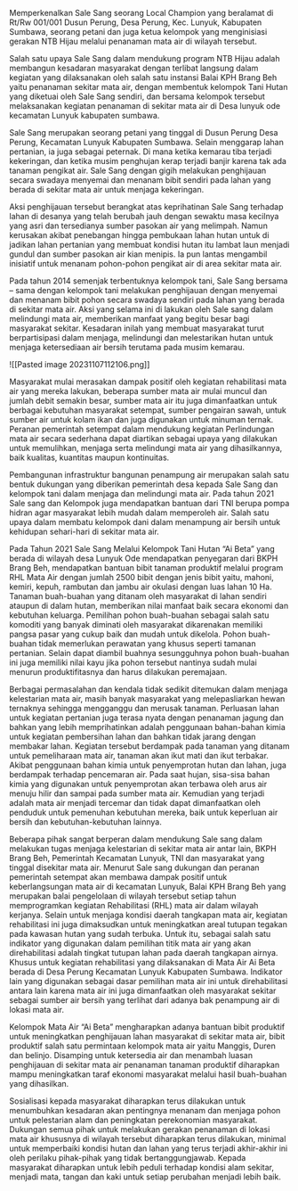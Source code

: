 Memperkenalkan Sale Sang seorang Local Champion yang beralamat di Rt/Rw 001/001 Dusun Perung, Desa Perung, Kec. Lunyuk, Kabupaten Sumbawa, seorang petani dan juga ketua kelompok yang menginisiasi gerakan NTB Hijau melalui penanaman mata air di wilayah tersebut.

Salah satu upaya Sale Sang dalam mendukung program NTB Hijau adalah membangun kesadaran masyarakat dengan terlibat langsung dalam kegiatan yang dilaksanakan oleh salah satu instansi Balai KPH Brang Beh yaitu penanaman sekitar mata air, dengan membentuk kelompok Tani Hutan yang diketuai oleh Sale Sang sendiri, dan bersama kelompok tersebut melaksanakan kegiatan penanaman di sekitar mata air di Desa lunyuk ode kecamatan Lunyuk kabupaten sumbawa. 

Sale Sang merupakan seorang petani yang tinggal di Dusun Perung Desa Perung, Kecamatan Lunyuk Kabupaten Sumbawa. Selain menggarap lahan pertanian, ia juga  sebagai peternak. Di mana ketika kemarau tiba terjadi kekeringan, dan ketika musim penghujan kerap terjadi banjir karena tak ada tanaman pengikat air. Sale Sang dengan gigih melakukan penghijauan secara swadaya menyemai dan menanam bibit sendiri pada lahan yang berada di sekitar mata air untuk menjaga kekeringan.

Aksi penghijauan tersebut berangkat atas keprihatinan Sale Sang terhadap lahan di desanya yang telah berubah jauh dengan sewaktu masa kecilnya yang asri dan tersedianya sumber pasokan air yang melimpah. Namun kerusakan akibat penebangan hingga pembukaan lahan hutan untuk di jadikan lahan pertanian yang membuat kondisi hutan itu lambat laun menjadi gundul dan sumber pasokan air kian menipis. Ia pun lantas mengambil inisiatif untuk menanam pohon-pohon pengikat air di area sekitar mata air.

Pada tahun 2014 semenjak terbentuknya kelompok tani,  Sale Sang bersama – sama dengan kelompok tani  melakukan penghijauan dengan menyemai dan menanam bibit  pohon secara swadaya sendiri pada lahan yang berada di sekitar mata air. Aksi yang selama ini di lakukan oleh Sale sang dalam melindungi mata air, memberikan manfaat yang begitu besar bagi masyarakat sekitar. Kesadaran  inilah yang membuat masyarakat turut berpartisipasi dalam menjaga, melindungi dan melestarikan hutan untuk menjaga ketersediaan air bersih terutama pada musim kemarau.  

![[Pasted image 20231107112106.png]]

Masyarakat mulai merasakan dampak positif oleh kegiatan rehabilitasi mata air yang mereka lakukan, beberapa sumber mata air mulai muncul dan jumlah debit semakin besar, sumber mata air itu juga dimanfaatkan untuk berbagai kebutuhan masyarakat setempat, sumber pengairan sawah, untuk sumber air untuk kolam ikan dan juga digunakan untuk minuman ternak. Peranan pemerintah setempat dalam mendukung kegiatan Perlindungan mata air secara sederhana dapat diartikan sebagai upaya yang dilakukan untuk memulihkan, menjaga serta melindungi mata air yang dihasilkannya, baik kualitas, kuantitas maupun kontinuitas.

Pembangunan infrastruktur bangunan penampung air merupakan salah satu bentuk dukungan yang diberikan pemerintah desa kepada Sale Sang dan kelompok tani dalam menjaga dan melindungi mata air. Pada tahun 2021 Sale sang dan Kelompok juga mendapatkan bantuan dari TNI berupa pompa hidran agar masyarakat lebih mudah dalam memperoleh air. Salah satu upaya dalam membatu kelompok dani dalam menampung air bersih untuk kehidupan sehari-hari di sekitar mata air.

Pada Tahun 2021 Sale Sang Melalui Kelompok Tani Hutan “Ai Beta” yang berada di wilayah desa Lunyuk Ode mendapatkan penyegaran dari BKPH Brang Beh, mendapatkan bantuan bibit tanaman produktif melalui program RHL Mata Air dengan jumlah 2500 bibit dengan jenis bibit yaitu, mahoni, kemiri, kepuh, rambutan dan jambu air okulasi dengan luas lahan 10 Ha. Tanaman buah-buahan yang ditanam oleh masyarakat di lahan sendiri ataupun di dalam hutan, memberikan nilai manfaat baik secara ekonomi dan kebutuhan keluarga. Pemilihan pohon buah-buahan sebagai salah satu komoditi yang banyak diminati oleh masyarakat dikarenakan memiliki pangsa pasar yang cukup baik dan mudah untuk dikelola. Pohon buah-buahan tidak memerlukan perawatan yang khusus seperti tamanan pertanian. Selain dapat diambil buahnya sesungguhnya pohon buah-buahan ini juga memiliki nilai kayu jika pohon tersebut nantinya sudah mulai menurun produktifitasnya dan harus dilakukan peremajaan.

Berbagai permasalahan dan kendala tidak sedikit ditemukan dalam menjaga kelestarian mata air, masih banyak masyarakat yang melepasliarkan hewan ternaknya sehingga mengganggu dan merusak tanaman. Perluasan lahan untuk kegiatan pertanian juga terasa nyata dengan penanaman jagung dan bahkan yang lebih memprihatinkan adalah penggunaan bahan-bahan kimia untuk kegiatan pembersihan lahan dan bahkan tidak jarang dengan membakar lahan. Kegiatan tersebut  berdampak pada tanaman yang ditanam untuk pemeliharaan mata air, tanaman akan ikut mati dan ikut terbakar. 
Akibat penggunaan bahan kimia untuk penyemprotan hutan dan lahan, juga berdampak terhadap pencemaran air. Pada saat hujan, sisa-sisa bahan kimia yang digunakan untuk penyemprotan akan terbawa oleh arus air menuju hilir dan sampai pada sumber mata air. Kemudian yang terjadi adalah mata air menjadi tercemar dan tidak dapat dimanfaatkan oleh penduduk untuk pemenuhan kebutuhan mereka, baik untuk keperluan air bersih dan kebutuhan-kebutuhan lainnya.

Beberapa pihak sangat berperan dalam mendukung Sale sang dalam melakukan tugas menjaga kelestarian di sekitar mata air antar lain, BKPH Brang Beh, Pemerintah Kecamatan Lunyuk, TNI dan masyarakat yang tinggal disekitar mata air. Menurut Sale sang dukungan dan peranan pemerintah setempat akan membawa dampak positif untuk keberlangsungan mata air di kecamatan Lunyuk, Balai KPH Brang Beh yang merupakan balai pengelolaan di wilayah tersebut setiap tahun memprogramkan kegiatan Rehabilitasi (RHL) mata air dalam wilayah kerjanya. Selain untuk menjaga kondisi daerah tangkapan mata air, kegiatan rehabilitasi ini juga dimaksudkan untuk meningkatkan areal tutupan tegakan pada kawasan hutan yang sudah terbuka. Untuk itu, sebagai salah satu indikator yang digunakan dalam pemilihan titik mata air yang akan direhabilitasi adalah tingkat tutupan lahan pada daerah tangkapan airnya. Khusus untuk kegiatan rehabilitasi yang dilaksanakan di Mata Air Ai Beta berada di Desa Perung Kecamatan Lunyuk Kabupaten Sumbawa. Indikator lain yang digunakan sebagai dasar pemilihan mata air ini untuk direhabilitasi antara lain karena mata air ini juga dimanfaatkan oleh masyarakat sekitar sebagai sumber air bersih yang terlihat dari adanya bak penampung air di lokasi mata air. 

Kelompok Mata Air “Ai Beta” mengharapkan adanya bantuan bibit produktif untuk meningkatkan penghijauan lahan masyarakat  di sekitar  mata air, bibit produktif salah satu permintaan kelompok mata air yaitu  Manggis, Duren dan belinjo.  Disamping untuk ketersedia air dan  menambah luasan penghijauan di sekitar mata air penanaman tanaman produktif diharapkan mampu meningkatkan taraf ekonomi masyarakat melalui hasil buah-buahan yang dihasilkan. 

Sosialisasi kepada masyarakat diharapkan terus dilakukan untuk menumbuhkan kesadaran akan pentingnya menanam dan menjaga pohon untuk pelestarian alam dan peningkatan perekonomian masyarakat. Dukungan semua pihak untuk melakukan gerakan penanaman di lokasi mata air khususnya di wilayah tersebut diharapkan terus dilakukan, minimal untuk memperbaiki kondisi hutan dan lahan yang terus terjadi akhir-akhir ini oleh perilaku pihak-pihak yang tidak bertanggungjawab. Kepada masyarakat diharapkan untuk lebih peduli terhadap kondisi alam sekitar, menjadi mata, tangan dan kaki untuk setiap perubahan menjadi lebih baik.